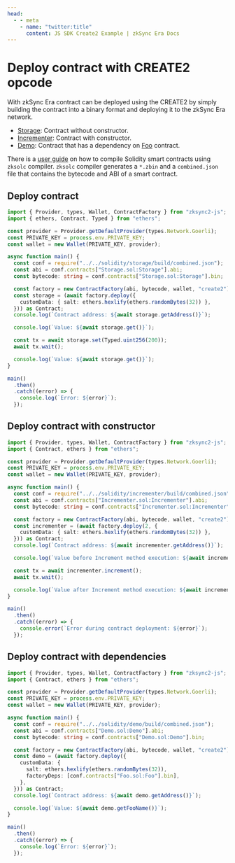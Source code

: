 ```yaml
---
head:
  - - meta
    - name: "twitter:title"
      content: JS SDK Create2 Example | zkSync Era Docs
---
```


# Deploy contract with CREATE2 opcode

With zkSync Era contract can be deployed using the CREATE2 by simply building the contract into a binary format and deploying it to the
zkSync Era network.

- [Storage](https://github.com/zksync-sdk/zksync2-examples/blob/main/solidity/storage/Storage.sol): Contract without constructor.
- [Incrementer](https://github.com/zksync-sdk/zksync2-examples/blob/main/solidity/incrementer/Incrementer.sol): Contract with constructor.
- [Demo](https://github.com/zksync-sdk/zksync2-examples/blob/main/solidity/demo/Demo.sol): Contract that has a dependency on
  [Foo](https://github.com/zksync-sdk/zksync2-examples/blob/main/solidity/demo/Foo.sol) contract.

There is a [user guide](https://github.com/zksync-sdk/zksync2-examples/blob/main/solidity/README.md) on how to compile Solidity smart contracts using `zksolc`
compiler. `zksolc` compiler generates a `*.zbin` and a `combined.json` file that contains the bytecode and ABI of a smart contract.

## Deploy contract

```ts
import { Provider, types, Wallet, ContractFactory } from "zksync2-js";
import { ethers, Contract, Typed } from "ethers";

const provider = Provider.getDefaultProvider(types.Network.Goerli);
const PRIVATE_KEY = process.env.PRIVATE_KEY;
const wallet = new Wallet(PRIVATE_KEY, provider);

async function main() {
  const conf = require("../../solidity/storage/build/combined.json");
  const abi = conf.contracts["Storage.sol:Storage"].abi;
  const bytecode: string = conf.contracts["Storage.sol:Storage"].bin;

  const factory = new ContractFactory(abi, bytecode, wallet, "create2");
  const storage = (await factory.deploy({
    customData: { salt: ethers.hexlify(ethers.randomBytes(32)) },
  })) as Contract;
  console.log(`Contract address: ${await storage.getAddress()}`);

  console.log(`Value: ${await storage.get()}`);

  const tx = await storage.set(Typed.uint256(200));
  await tx.wait();

  console.log(`Value: ${await storage.get()}`);
}

main()
  .then()
  .catch((error) => {
    console.log(`Error: ${error}`);
  });
```

## Deploy contract with constructor

```ts
import { Provider, types, Wallet, ContractFactory } from "zksync2-js";
import { Contract, ethers } from "ethers";

const provider = Provider.getDefaultProvider(types.Network.Goerli);
const PRIVATE_KEY = process.env.PRIVATE_KEY;
const wallet = new Wallet(PRIVATE_KEY, provider);

async function main() {
  const conf = require("../../solidity/incrementer/build/combined.json");
  const abi = conf.contracts["Incrementer.sol:Incrementer"].abi;
  const bytecode: string = conf.contracts["Incrementer.sol:Incrementer"].bin;

  const factory = new ContractFactory(abi, bytecode, wallet, "create2");
  const incrementer = (await factory.deploy(2, {
    customData: { salt: ethers.hexlify(ethers.randomBytes(32)) },
  })) as Contract;
  console.log(`Contract address: ${await incrementer.getAddress()}`);

  console.log(`Value before Increment method execution: ${await incrementer.get()}`);

  const tx = await incrementer.increment();
  await tx.wait();

  console.log(`Value after Increment method execution: ${await incrementer.get()}`);
}

main()
  .then()
  .catch((error) => {
    console.error(`Error during contract deployment: ${error}`);
  });
```

## Deploy contract with dependencies

```ts
import { Provider, types, Wallet, ContractFactory } from "zksync2-js";
import { Contract, ethers } from "ethers";

const provider = Provider.getDefaultProvider(types.Network.Goerli);
const PRIVATE_KEY = process.env.PRIVATE_KEY;
const wallet = new Wallet(PRIVATE_KEY, provider);

async function main() {
  const conf = require("../../solidity/demo/build/combined.json");
  const abi = conf.contracts["Demo.sol:Demo"].abi;
  const bytecode: string = conf.contracts["Demo.sol:Demo"].bin;

  const factory = new ContractFactory(abi, bytecode, wallet, "create2");
  const demo = (await factory.deploy({
    customData: {
      salt: ethers.hexlify(ethers.randomBytes(32)),
      factoryDeps: [conf.contracts["Foo.sol:Foo"].bin],
    },
  })) as Contract;
  console.log(`Contract address: ${await demo.getAddress()}`);

  console.log(`Value: ${await demo.getFooName()}`);
}

main()
  .then()
  .catch((error) => {
    console.log(`Error: ${error}`);
  });
```
